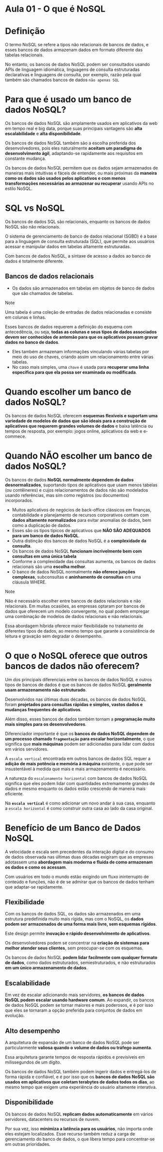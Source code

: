 # Aula 01 - O que é NoSQL

# Definição

O termo NoSQL se refere a tipos não relacionais de bancos de dados, e esses bancos de dados armazenam dados em formato diferente das tabelas relacionais.

No entanto, os bancos de dados NoSQL podem ser consultados usando APIs de linguagem idiomática, linguagens de consulta estruturadas declarativas e linguagens de consulta, por exemplo, razão pela qual também são chamados bancos de dados `não apenas SQL`

# Para que é usado um banco de dados NoSQL?

Os bancos de dados NoSQL são amplamente usados em aplicativos da web em tempo real e big data, porque suas principais vantagens são **alta escalabilidade** e **alta disponibilidade**.

Os bancos de dados NoSQL também são a escolha preferida dos desenvolvedores, pois eles naturalmente **aceitam um paradigma de desenvolvimento ágil**, adaptando-se rapidamente aos requisitos em constante mudança.

Os bancos de dados NoSQL permitem que os dados sejam armazenados de maneiras mais intuitivas e fáceis de entender, ou mais próximas da **maneira como os dados são usados pelos aplicativos e com menos transformações necessárias ao armazenar ou recuperar** usando APIs no estilo NoSQL.

# SQL vs NoSQL

Os bancos de dados SQL são relacionais, enquanto os bancos de dados NoSQL são não relacionais.

O sistema de gerenciamento de banco de dados relacional (SGBD) é a base para a linguagem de consulta estruturada (SQL), que permite aos usuários acessar e manipular dados em tabelas altamente estruturadas.

Com bancos de dados NoSQL, a sintaxe de acesso a dados ao banco de dados é totalmente diferente.

## Bancos de dados relacionais

- Os dados são armazenados em tabelas em objetos de banco de dados que são chamados de tabelas.

> [!NOTE] 
> Uma tabela é uma coleção de entradas de dados relacionadas e consiste em colunas e linhas.

Esses bancos de dados requerem a definição do esquema com antecedência, ou seja, **todas as colunas e seus tipos de dados associados devem ser conhecidos de antemão para que os aplicativos possam gravar dados no banco de dados**.

- Eles também armazenam informações vinculando várias tabelas por meio do uso de chaves, criando assim um relacionamento entre várias tabelas.
- No caso mais simples, uma `chave` é usada para **recuperar uma linha específica para que ela possa ser examinada ou modificada**.

# Quando escolher um banco de dados NoSQL?

Os bancos de dados NoSQL oferecem **esquemas flexíveis e suportam uma variedade de modelos de dados que são ideais para a construção de aplicativos que requerem grandes volumes de dados** e baixa latência ou tempos de resposta, por exemplo: jogos online, aplicativos da web e e-commece.

# Quando NÃO escolher um banco de dados NoSQL?

Os bancos de dados **NoSQL normalmente dependem de dados desnormalizados**, suportando tipos de aplicativos que usam menos tabelas (ou contêineres) e cujos relacionamentos de dados não são modelados usando referências, mas sim como registros (ou documentos) incorporados.

- Muitos aplicativos de negócios de back-office clássicos em finanças, contabilidade e planejamento de recursos corporativos contam com **dados altamente normalizados** para evitar anomalias de dados, bem como a duplicação de dados.
- Esses são os tipos típicos de aplicativos que **NÃO SÃO ADEQUADOS para um banco de dados NoSQL**.
- Outra distinção dos bancos de dados NoSQL é a **complexidade da consulta**.
- Os bancos de dados NoSQL **funcionam incrivelmente bem com consultas em uma única tabela**
- Conforme a complexidade das consultas aumenta, os bancos de dados relacionais são uma **escolha melhor**.
- O banco de dados NoSQL normalmente **não oferece junções complexas**, subconsultas e **aninhamento de consultas** em uma cláusula WHERE.


> [!NOTE] 
> Não é necessário escolher entre bancos de dados relacionais e não relacionais. Em muitas ocasiões, as empresas optaram por bancos de dados que oferecem um modelo convergente, no qual podem empregar uma combinação de modelos de dados relacionais e não relacionais.

Essa abordagem híbrida oferece maior flexibilidade no tratamento de diferentes tipos de dados, ao mesmo tempo que garante a consistência de leitura e gravação sem degradar o desempenho.

# O que o NoSQL oferece que outros bancos de dados não oferecem?

Um dos principais diferenciais entre os bancos de dados NoSQL e outros tipos de bancos de dados é que os bancos de dados NoSQL **geralmente usam armazenamento não estruturado**.

Desenvolvidos nas últimas duas décadas, os bancos de dados NoSQL foram **projetados para consultas rápidas e simples, vastos dados e mudanças frequentes de aplicativos**.

Além disso, esses bancos de dados também tornam a **programação muito mais simples para os desenvolvedores**.

Diferenciador importante é que os **bancos de dados NoSQL dependem de um processo chamado `fragmentação` para escalar horizontalmente**, o que significa que **mais máquinas** podem ser adicionadas para lidar com dados em vários servidores.

A `escala vertical` encontrada em outros bancos de dados SQL requer a **adição de mais potência e memória à máquina** existente, o que pode ser insustentável à medida que mais e mais armazenamento é necessário.

A natureza do `escalonamento horizontal` com bancos de dados NoSQL significa que eles podem lidar com quantidades extremamente grandes de dados e mesmo enquanto os dados estão crescendo de maneira mais eficiente.

Na **`escala vertical`** é como adicionar um novo andar à sua casa, enquanto a `escala horizontal` é como construir outra casa ao lado da casa original.

# Benefício de um Banco de Dados NoSQL

A velocidade e escala sem precedentes da interação digital e do consumo de dados observada nas últimas duas décadas exigiram que as empresas adotassem uma **abordagem mais moderna e fluida de como armazenam os dados e como os acessam**.

Com usuários em todo o mundo estão exigindo um fluxo ininterrupto de conteúdo e funções, não é de se admirar que os bancos de dados tenham que adaptar-se rapidamente.

## Flexibilidade

Com os bancos de dados SQL, os dados são armazenados em uma estrutura predefinida muito mais rígida, mas com o NoSQL, os **dados podem ser armazenados de uma forma mais livre, sem esquemas rígidos**.

Este design permite **inovação e rápido desenvolvimento de aplicativos**. 

Os desenvolvedores podem se concentrar na **criação de sistemas para melhor atender seus clientes**, sem preocupar-se com os esquemas.

Os bancos de dados NoSQL **podem lidar facilmente com qualquer formato de dados**, como dados estruturados, semiestruturados, e não estruturados **em um único armazenamento de dados**.

## Escalabilidade

Em vez de escalar adicionando mais servidores, **os bancos de dados NoSQL podem escalar usando hardware comum**. Ao expandir, os bancos de dados NoSQL podem se tornar maiores e mais poderosos, e é por isso que eles se tornaram a opção preferida para conjuntos de dados em evolução.

## Alto desempenho

A arquitetura de expansão de um banco de dados NoSQL pode ser particularmente **valiosa quando o volume de dados ou tráfego aumenta**.

Essa arquitetura garante tempos de resposta rápidos e previsíveis em milissegundos de um dígito.

Os bancos de dados NoSQL também podem ingerir dados e entregá-los de forma rápida e confiável, e é por isso que os **bancos de dados NoSQL são usados em aplicativos que coletam terabytes de dados todos os dias**, ao mesmo tempo que exigem uma experiência do usuário altamente interativa.

## Disponibilidade

Os bancos de dados NoSQL **replicam dados automaticamente** em vários servidores, datacenters ou recursos de nuvem.

Por sua vez, isso **minimiza a latência para os usuários**, não importa onde eles estejam localizados. Esse recurso também reduz a carga de gerenciamento do banco de dados, o que libera tempo para concentrar-se em outras prioridades.